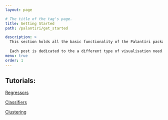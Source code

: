 ```yaml
---
layout: page

# The title of the tag's page.
title: Getting Started 
path: /palantiri/get_started

description: >
  This section holds all the basic functionality of the Palantíri package.
  
  Each post is dedicated to the a different type of visualisation need.
menu: true
order: 1
---
```


## Tutorials:
[Regressors](/palantiri/get_started/regressors)

[Classifiers](/palantiri/get_started/classifiers)

[Clustering](/palantiri/get_started/clustering)